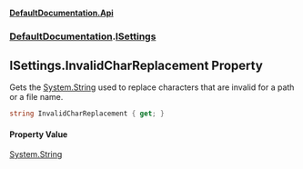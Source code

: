 #### [DefaultDocumentation.Api](index.md 'index')
### [DefaultDocumentation](index.md#DefaultDocumentation 'DefaultDocumentation').[ISettings](ISettings.md 'DefaultDocumentation.ISettings')

## ISettings.InvalidCharReplacement Property

Gets the [System.String](https_//docs.microsoft.com/en-us/dotnet/api/System.String 'System.String') used to replace characters that are invalid for a path or a file name.

```csharp
string InvalidCharReplacement { get; }
```

#### Property Value
[System.String](https_//docs.microsoft.com/en-us/dotnet/api/System.String 'System.String')